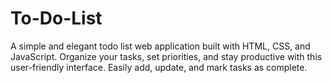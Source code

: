 # To-Do-List
A simple and elegant todo list web application built with HTML, CSS, and JavaScript. Organize your tasks, set priorities, and stay productive with this user-friendly interface. Easily add, update, and mark tasks as complete.

